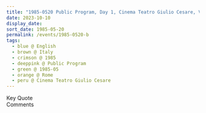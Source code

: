 ```yaml
---
title: "1985-0520 Public Program, Day 1, Cinema Teatro Giulio Cesare, Viale Giulio Cesare, 229, Prati, Rome, Italy"
date: 2023-10-10
display_date: 
sort_date: 1985-05-20
permalink: /events/1985-0520-b
tags:
  - blue @ English
  - brown @ Italy
  - crimson @ 1985
  - deeppink @ Public Program
  - green @ 1985-05
  - orange @ Rome
  - peru @ Cinema Teatro Giulio Cesare
---
```


<wave-list>
  <list-title color="green" width="75">Key Quote</list-title>
  <list-item color="BlanchedAlmond"  width="200"></list-item>
  <list-item color="Lavender"></list-item>
  <list-item color="BlanchedAlmond"></list-item>
</wave-list>

<br>

<wave-list>
  <list-title color="green" width="75">Comments</list-title>
  <list-item color="BlanchedAlmond"  width="200"></list-item>
  <list-item color="Lavender"></list-item>
  <list-item color="BlanchedAlmond"></list-item>
</wave-list>